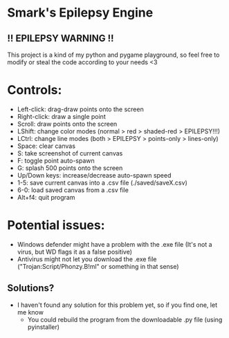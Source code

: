 # Smark's Epilepsy Engine

## !! EPILEPSY WARNING !!

This project is a kind of my python and pygame playground, so feel free to modify or steal the code according to your needs <3

# Controls:
- Left-click: drag-draw points onto the screen
- Right-click: draw a single point
- Scroll: draw points onto the screen
- LShift: change color modes (normal > red > shaded-red > EPILEPSY!!!)
- LCtrl: change line modes (both > EPILEPSY > points-only > lines-only)
- Space: clear canvas
- S: take screenshot of current canvas
- F: toggle point auto-spawn
- G: splash 500 points onto the screen
- Up/Down keys: increase/decrease auto-spawn speed
- 1-5: save current canvas into a .csv file (./saved/saveX.csv)
- 6-0: load saved canvas from a .csv file
- Alt+f4: quit program

# Potential issues:
- Windows defender might have a problem with the .exe file (It's not a virus, but WD flags it as a false positive)
- Antivirus might not let you download the .exe file ("Trojan:Script/Phonzy.B!ml" or something in that sense)

## Solutions?
- I haven't found any solution for this problem yet, so if you find one, let me know
  - You could rebuild the program from the downloadable .py file (using pyinstaller)
